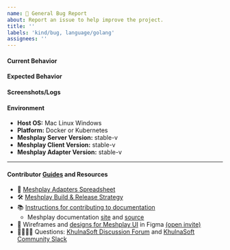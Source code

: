 ```yaml
---
name: 🐛 General Bug Report
about: Report an issue to help improve the project.
title: ''
labels: 'kind/bug, language/golang'
assignees: ''
---
```

#### Current Behavior
<!-- A brief description of the issue. -->

#### Expected Behavior
<!-- A brief description of what you expected to happen. -->

#### Screenshots/Logs
<!-- Add screenshots, if applicable, to help explain your problem. -->

#### Environment

- **Host OS:** Mac Linux Windows
- **Platform:** Docker or Kubernetes
- **Meshplay Server Version:** stable-v
- **Meshplay Client Version:** stable-v
- **Meshplay Adapter Version:** stable-v

<!-- Optional 
#### To Reproduce
1. Go to '...'
2. Click on '....'
3. Scroll down to '....'
4. See error
-->

---
#### Contributor [Guides](https://docs-meshplay.khulnasoft.com/project/contributing) and Resources
- 📝 [Meshplay Adapters Spreadsheet](https://docs.google.com/spreadsheets/d/1rGGpSXC68iDJzNRU-qZIRQsZUwkt1qLFg7JCs4pfvbU/edit?usp=sharing)
- 🛠 [Meshplay Build & Release Strategy](https://docs-meshplay.khulnasoft.com/project/build-and-release)
- 📚 [Instructions for contributing to documentation](https://github.com/meshplay/meshplay/blob/master/CONTRIBUTING.md#documentation-contribution-flow)
   - Meshplay documentation [site](https://docs-meshplay.khulnasoft.com/) and [source](https://github.com/meshplay/meshplay/tree/master/docs)
- 🎨 Wireframes and [designs for Meshplay UI](https://www.figma.com/file/SMP3zxOjZztdOLtgN4dS2W/Meshplay-UI) in Figma [(open invite)](https://www.figma.com/team_invite/redeem/qJy1c95qirjgWQODApilR9)
- 🙋🏾🙋🏼 Questions: [KhulnaSoft Discussion Forum](https://discuss.khulnasoft.com) and [KhulnaSoft Community Slack](http://slack.khulnasoft.com)
